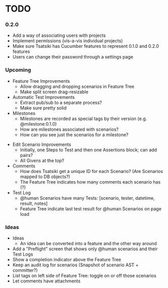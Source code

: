 # TODO

### 0.2.0

 - Add a way of associating users with projects
 - Implement permissions (vis-a-vis individual projects)
 - Make sure Tsatsiki has Cucumber features to represent 0.1.0 and 0.2.0 features
 - Users can change their password through a settings page

### Upcoming

 * Feature Tree Improvements
    - Allow dragging and dropping scenarios in Feature Tree
    - Make split screen drag-resizable
 * Automatic Test Improvements
    - Extract pub/sub to a separate process?
    - Make sure pretty solid
 * Milestones
    - Milestones are recorded as special tags by their version (e.g. @milestone:0.1.0)
    - How are milestones associated with scenarios?
    - How can you see just the scenarios for a milestone?
 - Edit Scenario Improvements
    - Initially, one Steps to Test and then one Assertions block; can add pairs?
    - All Givens at the top?
 - Comments
    - How does Tsatsiki get a unique ID for each Scenario? (Are Scenarios mapped to DB objects?)
    - The Feature Tree indicates how many comments each scenario has (?)
 - Test Log
   - @human Scenarios have many Tests: [scenario, tester, datetime, result, notes]
   - Feature Tree indicate last test result for @human Scenarios on page load

### Ideas

 - Ideas
    - An idea can be converted into a feature and the other way around
 - Add a "Preflight" screen that shows only @human scenarios and their Test Logs
 - Show a completion indicator above the Feature Tree
 - Keep an audit log for scenarios (Snapshot of scenario AST + committer?)
 - List tags on left side of Feature Tree: toggle on or off those scenarios
 - Let comments have attachments
